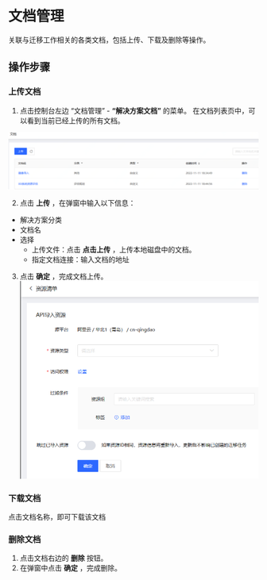 # 文档管理
关联与迁移工作相关的各类文档，包括上传、下载及删除等操作。

## 操作步骤
### 上传文档
1. 点击控制台左边 “文档管理” - **“解决方案文档”** 的菜单。 在文档列表页中，可以看到当前已经上传的所有文档。
  
  ![](../../../../image/AMC/doc-list.png) 

2. 点击 **上传** ，在弹窗中输入以下信息：
  - 解决方案分类
  - 文档名
  - 选择 
    - 上传文件：点击 **点击上传** ，上传本地磁盘中的文档。
    - 指定文档连接：输入文档的地址
3. 点击 **确定** ，完成文档上传。
  ![](../../../../image/AMC/resources-import.png)

### 下载文档
点击文档名称，即可下载该文档

### 删除文档
1. 点击文档右边的 **删除** 按钮。
2. 在弹窗中点击 **确定** ，完成删除。
  
  
  

